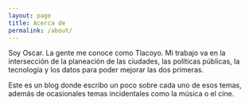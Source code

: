 ```yaml
---
layout: page
title: Acerca de
permalink: /about/
---
```

Soy Oscar. La gente me conoce como Tlacoyo. Mi trabajo va en la intersección de la planeación de las ciudades, las políticas públicas, la tecnología y los datos para poder mejorar las dos primeras.

Este es un blog donde escribo un poco sobre cada uno de esos temas, además de ocasionales temas incidentales como la música o el cine. 
